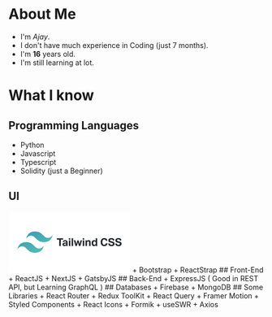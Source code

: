 # About Me
+ I'm _Ajay_. 
+ I don't have much experience in Coding (just 7 months).
+ I'm **16** years old.
+ I'm still learning at lot.

# What I know
## Programming Languages
+ Python 
+ Javascript
+ Typescript
+ Solidity (just a Beginner)
## UI
<img src="tw.svg" />
+ Bootstrap
+ ReactStrap
## Front-End
+ ReactJS
+ NextJS
+ GatsbyJS
## Back-End
+ ExpressJS ( Good in REST API, but Learning GraphQL )
## Databases
+ Firebase
+ MongoDB
## Some Libraries
+ React Router
+ Redux ToolKit
+ React Query
+ Framer Motion
+ Styled Components
+ React Icons
+ Formik
+ useSWR
+ Axios
